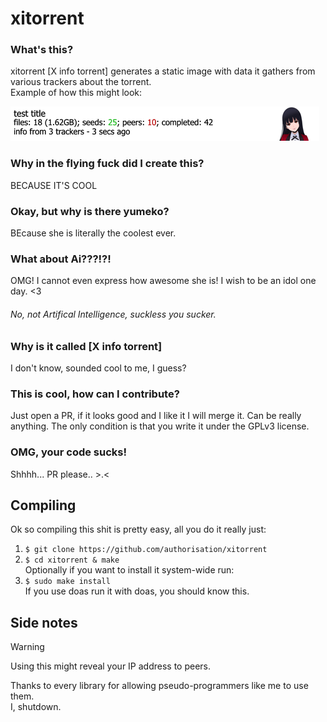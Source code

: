 # xitorrent
### What's this?
xitorrent [X info torrent] generates a static image with data it gathers from various trackers about the torrent.<br>
Example of how this might look:

<img src="torrent_info_template.png">

### Why in the flying fuck did I create this?
BECAUSE IT'S COOL

### Okay, but why is there yumeko?
BEcause she is literally the coolest ever.

### What about Ai???!?!
OMG! I cannot even express how awesome she is! I wish to be an idol one day. <3
###### No, not Artifical Intelligence, suckless you sucker.

### Why is it called [X info torrent]
I don't know, sounded cool to me, I guess?

### This is cool, how can I contribute?
Just open a PR, if it looks good and I like it I will merge it. Can be really anything. The only condition is that you write it under the GPLv3 license.

### OMG, your code sucks!
Shhhh... PR please.. >.<

## Compiling
Ok so compiling this shit is pretty easy, all you do it really just:
1. `$ git clone https://github.com/authorisation/xitorrent`
2. `$ cd xitorrent & make`<br>
Optionally if you want to install it system-wide run:
3. `$ sudo make install`<br>
If you use doas run it with doas, you should know this.

## Side notes
> [!WARNING]  
> Using this might reveal your IP address to peers.

Thanks to every library for allowing pseudo-programmers like me to use them.<br>
I, shutdown.
